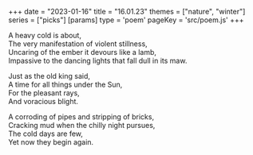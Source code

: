 +++
date = "2023-01-16"
title = "16.01.23"
themes = ["nature", "winter"]
series = ["picks"]
[params]
  type = 'poem'
  pageKey = 'src/poem.js'
+++

A heavy cold is about,  
The very manifestation of violent stillness,  
Uncaring of the ember it devours like a lamb,  
Impassive to the dancing lights that fall dull in its maw.  
  
Just as the old king said,  
A time for all things under the Sun,  
For the pleasant rays,  
And voracious blight.  
  
A corroding of pipes and stripping of bricks,  
Cracking mud when the chilly night pursues,  
The cold days are few,  
Yet now they begin again.
